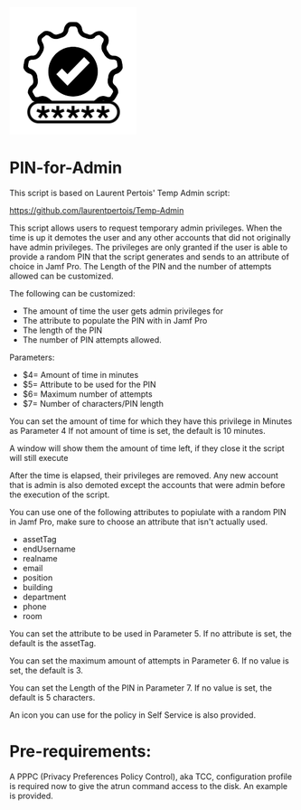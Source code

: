 ![alt text](https://github.com/Sdelsaz/PIN-for-Admin/blob/main/icon.png?raw=true)

# PIN-for-Admin

This script is based on Laurent Pertois' Temp Admin script:

https://github.com/laurentpertois/Temp-Admin

This script allows users to request temporary admin privileges. When the time is up it demotes the user and any other accounts that did not originally have admin privileges. The privileges are only granted if the user is able to provide a random PIN that the script generates and sends to an attribute of choice in Jamf Pro. The Length of the PIN and the number of attempts allowed can be customized.

The following can be customized:
  
- The amount of time the user gets admin privileges for
- The attribute to populate the PIN with in Jamf Pro
- The length of the PIN
- The number of PIN attempts allowed.

 Parameters:

- $4= Amount of time in minutes
- $5= Attribute to be used for the PIN
- $6= Maximum number of attempts
- $7= Number of characters/PIN length

 You can set the amount of time for which they have this privilege in Minutes as Parameter 4
 If not amount of time is set, the default is 10 minutes.
 
 A window will show them the amount of time left, if they close it the script will still execute
 
 After the time is elapsed, their privileges are removed. Any new account that is admin is also
 demoted except the accounts that were admin before the execution of the script.

 You can use one of the following attributes to popiulate with a random PIN in Jamf Pro, make sure to choose an attribute that isn't actually used.

 - assetTag
 - endUsername 		
 - realname
 - email
 - position
 - building
 - department
 - phone
 - room

 You can set the attribute to be used in Parameter 5.
 If no attribute is set, the default is the assetTag.

 You can set the maximum amount of attempts in Parameter 6.
 If no value is set, the default is 3.

 You can set the Length of the PIN in Parameter 7.
 If no value is set, the default is 5 characters.
 
 An icon you can use for the policy in Self Service is also provided.

 # Pre-requirements:

 A PPPC (Privacy Preferences Policy Control), aka TCC, configuration profile is required now to give the atrun command access to the disk. 
 An example is  provided.

